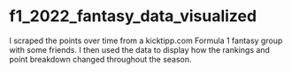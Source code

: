 # f1_2022_fantasy_data_visualized
I scraped the points over time from a kicktipp.com Formula 1 fantasy group with some friends. I then used the data to display how the rankings and point breakdown changed throughout the season.
